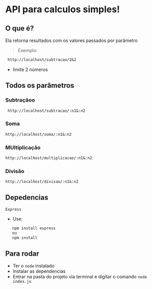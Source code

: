 # API para calculos simples!

## O que é?

Ela retorna resultados com os valores passados por parâmetro
> Exemplo: 
```md
 http://localhost/subtracao/2&2
 ```
* limite 2 números

## Todos os parâmetros
### Subtraçãoo
```md
 http://localhost/subtracao/:n1&:n2
 ```
### Soma
 ```md
 http://localhost/soma/:n1&:n2
 ```
### MUltiplicação
 ```md
 http://localhost/multiplicacao/:n1&:n2
 ```
 ### Divisão
 ```md
 http://localhost/divisao/:n1&:n2
 ```
 ## Depedencias

 `Express` 
 * Use: 
 ```md
    npm install espress
    ou
    npm install
 ```
 ## Para rodar

- Ter o `node` instalado
- Instalar as dependencias 
- Entrar na pasta do projeto via terminal e digitar o comando `node index.js`
 
 
